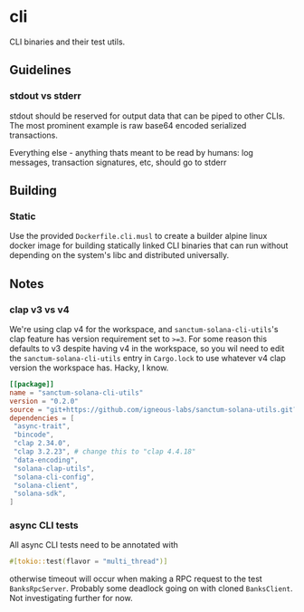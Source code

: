 # cli

CLI binaries and their test utils.

## Guidelines

### stdout vs stderr

stdout should be reserved for output data that can be piped to other CLIs. The most prominent example is raw base64 encoded serialized transactions.

Everything else - anything thats meant to be read by humans: log messages, transaction signatures, etc, should go to stderr

## Building

### Static

Use the provided `Dockerfile.cli.musl` to create a builder alpine linux docker image for building statically linked CLI binaries that can run without depending on the system's libc and distributed universally.

## Notes

### clap v3 vs v4

We're using clap v4 for the workspace, and `sanctum-solana-cli-utils`'s clap feature has version requirement set to `>=3`. For some reason this defaults to v3 despite having v4 in the workspace, so you wil need to edit the `sanctum-solana-cli-utils` entry in `Cargo.lock` to use whatever v4 clap version the workspace has. Hacky, I know.

```toml
[[package]]
name = "sanctum-solana-cli-utils"
version = "0.2.0"
source = "git+https://github.com/igneous-labs/sanctum-solana-utils.git?rev=0147dab#0147dab39083430a440bf83bbdb6e34153c932a8"
dependencies = [
 "async-trait",
 "bincode",
 "clap 2.34.0",
 "clap 3.2.23", # change this to "clap 4.4.18"
 "data-encoding",
 "solana-clap-utils",
 "solana-cli-config",
 "solana-client",
 "solana-sdk",
]
```

### async CLI tests

All async CLI tests need to be annotated with

```rust
#[tokio::test(flavor = "multi_thread")]
```

otherwise timeout will occur when making a RPC request to the test `BanksRpcServer`. Probably some deadlock going on with cloned `BanksClient`. Not investigating further for now.
